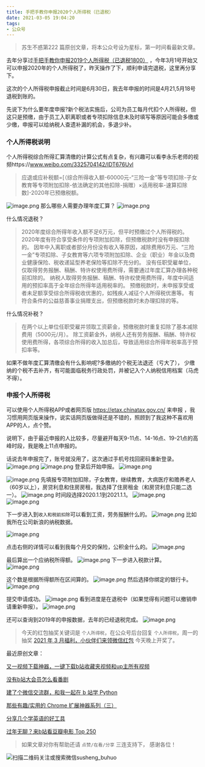 ```yaml
---
title: 手把手教你申报2020个人所得税（已退税）
date: 2021-03-05 19:04:20
tags:
- 公众号
---
```

> 苏生不惑第222 篇原创文章，将本公众号设为星标，第一时间看最新文章。

去年分享过[手把手教你申报2019个人所得税（已退税1800）](https://mp.weixin.qq.com/s/GQ6OUbPHqNJco0Gv_SiRgg) ，今年3月1号开始又可以申报2020年的个人所得税了，昨天操作了下，顺利申请完退税，这里再分享下。

这次的个人所得税申报截止时间是6月30日，我去年申报的时间是4月21,5月18号退税到账的。

先说下为什么要年度申报?新个税法实施后，公司为员工每月代扣个人所得税，但这只是预缴，由于员工入职离职或者专项扣除信息未及时填写等原因可能会多缴或少缴，申报可以给纳税人查遗补漏的机会，多退少补。

### 个人所得税说明

个人所得税综合所得汇算清缴的计算公式有点复杂，有兴趣可以看李永乐老师的视频https://www.weibo.com/3325704142/IDT676Uvl 

> 应退或应补税额=[（综合所得收入额-60000元-“三险一金”等专项扣除-子女教育等专项附加扣除-依法确定的其他扣除-捐赠）×适用税率-速算扣除数]-2020年已预缴税额。

![image.png](https://upload-images.jianshu.io/upload_images/17817191-c3f31232fed46533.png?imageMogr2/auto-orient/strip%7CimageView2/2/w/1240)
那么哪些人需要办理年度汇算？
![image.png](https://upload-images.jianshu.io/upload_images/17817191-6e638ac714aa1965.png?imageMogr2/auto-orient/strip%7CimageView2/2/w/1240)

什么情况退税？

>2020年度综合所得年收入额不足6万元，但平时预缴过个人所得税的。
2020年度有符合享受条件的专项附加扣除，但预缴税款时没有申报扣除的。
因年中入离职或者部分月份没有收入等原因，减除费用6万元、“三险一金”专项扣除、子女教育等六项专项附加扣除、企业（职业）年金以及商业健康保险、税收递延型养老保险等扣除不充分的。
 没有任职受雇单位，仅取得劳务报酬、稿酬、特许权使用费所得，需要通过年度汇算办理各种税前扣除的。
纳税人取得劳务报酬、稿酬、特许权使用费所得，年度中间适用的预扣率高于全年综合所得年适用税率的。
预缴税款时，未申报享受或者未足额享受综合所得税收优惠的，如残疾人减征个人所得税优惠等。
有符合条件的公益慈善事业捐赠支出，但预缴税款时未办理扣除的等。

什么情况补税？
>在两个以上单位任职受雇并领取工资薪金，预缴税款时重复扣除了基本减除费用（5000元/月）。
除工资薪金外，纳税人还有劳务报酬、稿酬、特许权使用费所得，各项综合所得的收入加总后，导致适用综合所得年税率高于预扣率等。


如果不做年度汇算清缴会有什么影响呢?多缴纳的个税无法退还（亏大了），
 少缴纳的个税不去补齐，有可能面临税务行政处罚，并被记入个人纳税信用档案（马虎不得）。

### 申报个人所得税
可以使用个人所得税APP或者网页版 https://etax.chinatax.gov.cn/ 来申报 ，我习惯用网页版来操作，说实话网页版做得还是不错的，照顾到了我这种不喜欢用APP的人，点个赞。

说明下，由于最近申报的人比较多，尽量避开每天9-11点、14-16点、19-21点的高峰时段，我是晚上11点申报的。

话说去年申报完了，账号就没用了，这次通过手机号找回密码重新登录。
![image.png](https://upload-images.jianshu.io/upload_images/23152173-e26f503ed203f703.png?imageMogr2/auto-orient/strip%7CimageView2/2/w/1240)
![image.png](https://upload-images.jianshu.io/upload_images/23152173-88d1b8ead8b05dca.png?imageMogr2/auto-orient/strip%7CimageView2/2/w/1240)
登录后开始申报。
![image.png](https://upload-images.jianshu.io/upload_images/23152173-d5ea6c19893a1671.png?imageMogr2/auto-orient/strip%7CimageView2/2/w/1240)

![image.png](https://upload-images.jianshu.io/upload_images/23152173-efbd7900104fb9a1.png?imageMogr2/auto-orient/strip%7CimageView2/2/w/1240)
先填报专项附加扣除，子女教育，继续教育，大病医疗和赡养老人（60岁以上），房贷利息和住房房租，我选择了住房租金（和房贷利息只能二选一）。
![image.png](https://upload-images.jianshu.io/upload_images/23152173-d969fde91294b012.png?imageMogr2/auto-orient/strip%7CimageView2/2/w/1240)
时间段选择2020.1.1到2021.1.1。
![image.png](https://upload-images.jianshu.io/upload_images/23152173-d33c2dd667e37cb4.png?imageMogr2/auto-orient/strip%7CimageView2/2/w/1240)
![image.png](https://upload-images.jianshu.io/upload_images/23152173-3b5b57ac15e7988b.png?imageMogr2/auto-orient/strip%7CimageView2/2/w/1240)

下一步进入到`收入和税前扣除`可以看到工资，劳务报酬什么的。
![image.png](https://upload-images.jianshu.io/upload_images/17817191-63c9ae62bc5bfeb3.png?imageMogr2/auto-orient/strip%7CimageView2/2/w/1240)
比如我所在公司新浪的纳税数据。
 
![image.png](https://upload-images.jianshu.io/upload_images/23152173-ca167f613d025bfc.png?imageMogr2/auto-orient/strip%7CimageView2/2/w/1240)

点击右侧的详情可以看到我每个月交的保险，公积金什么的。
![image.png](https://upload-images.jianshu.io/upload_images/17817191-6a4ad4ae79ebc49a.png?imageMogr2/auto-orient/strip%7CimageView2/2/w/1240)


最后算出一个应纳税所得额。
![image.png](https://upload-images.jianshu.io/upload_images/17817191-4a59dab7cd9c2f1a.png?imageMogr2/auto-orient/strip%7CimageView2/2/w/1240)
下一步进入税款计算。
![image.png](https://upload-images.jianshu.io/upload_images/23152173-07257dc5361f2150.png?imageMogr2/auto-orient/strip%7CimageView2/2/w/1240)

这个数是根据所得额所在区间算的。
![image.png](https://upload-images.jianshu.io/upload_images/17817191-226fefa02e8f1e0a.png?imageMogr2/auto-orient/strip%7CimageView2/2/w/1240)
然后选择你绑定的银行卡。
![image.png](https://upload-images.jianshu.io/upload_images/23152173-703b5c54c129bbdb.png?imageMogr2/auto-orient/strip%7CimageView2/2/w/1240)

提交申请成功。
![image.png](https://upload-images.jianshu.io/upload_images/23152173-d2c375f4d9f59008.png?imageMogr2/auto-orient/strip%7CimageView2/2/w/1240)
看到进度是在退税中（如果觉得有问题可以撤销申请重新申报）。
![image.png](https://upload-images.jianshu.io/upload_images/23152173-c168f9144ac75030.png?imageMogr2/auto-orient/strip%7CimageView2/2/w/1240)

还可以查询到2019年的申报数据，去年的已经退税完成。
![image.png](https://upload-images.jianshu.io/upload_images/23152173-fd3665e2f2de4c3c.png?imageMogr2/auto-orient/strip%7CimageView2/2/w/1240)

> 今天的红包抽奖关键词是 `个人所得税`，在公众号后台回复 `个人所得税`，周一的抽奖 [2021 年 3 月福利，小伙伴们来领微信红包](https://mp.weixin.qq.com/s/nQRX0jWdC7snXuJyGNHuPw) 今天晚上开奖了。

最近原创文章：

[又一视频下载神器，一键下载b站收藏夹视频和up主所有视频](https://mp.weixin.qq.com/s/ROms3FieXuHTTkHclRQhEg)

[没有b站大会员怎么看番剧](https://mp.weixin.qq.com/s/Z_pk1b-Kg-UJKgBPmI_feA)

[建了个微信交流群，和我一起在 b 站学 Python](https://mp.weixin.qq.com/s/H30uEsRbMCqVuK3vL_Gwuw)

[那些有趣/实用的 Chrome 扩展神器系列（三）](https://mp.weixin.qq.com/s/ajUfdUAvxSj1uTHmSFG6ow)

[分享几个学英语的好工具](https://mp.weixin.qq.com/s/24bAV8O2nP5dSo-Hpix3Ig)

[过年无聊？来b站看豆瓣电影 Top 250](https://mp.weixin.qq.com/s/HrWi6_4h5LM1EHhZ4a3q3A)


>  如果文章对你有帮助还请 `点赞/在看/分享` 三连支持下， 感谢各位！

![扫描二维码关注或搜索微信susheng_buhuo](https://upload-images.jianshu.io/upload_images/23152173-61c280d775baf3e6.png?imageMogr2/auto-orient/strip%7CimageView2/2/w/1240)